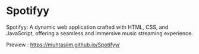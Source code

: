 # Spotifyy
Spotifyy: A dynamic web application crafted with HTML, CSS, and JavaScript, offering a seamless and immersive music streaming experience.

Preview : https://muhtasiim.github.io/Spotifyy/
